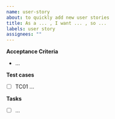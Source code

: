```yaml
---
name: user-story
about: to quickly add new user stories
title: As a ... , I want ... , so ...
labels: user story
assignees: ""
---
```


**Acceptance Criteria**

- ...

**Test cases**

- [ ] TC01 ...

**Tasks**

- [ ] ...

